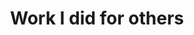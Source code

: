 ---
title: "Work I did for others"
excerpt: "Works I did for others"
permalink: /external/
layout: single
---